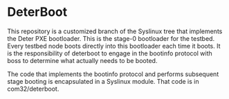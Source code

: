 # DeterBoot
This repository is a customized branch of the Syslinux tree that implements the Deter PXE bootloader. This is the stage-0 bootloader for the testbed. Every testbed node boots directly into this bootloader each time it boots. It is the responsibility of deterboot to engage in the bootinfo protocol with boss to determine what actually needs to be booted.

The code that implements the bootinfo protocol and performs subsequent stage booting is encapsulated in a Syslinux module. That code is in com32/deterboot.
